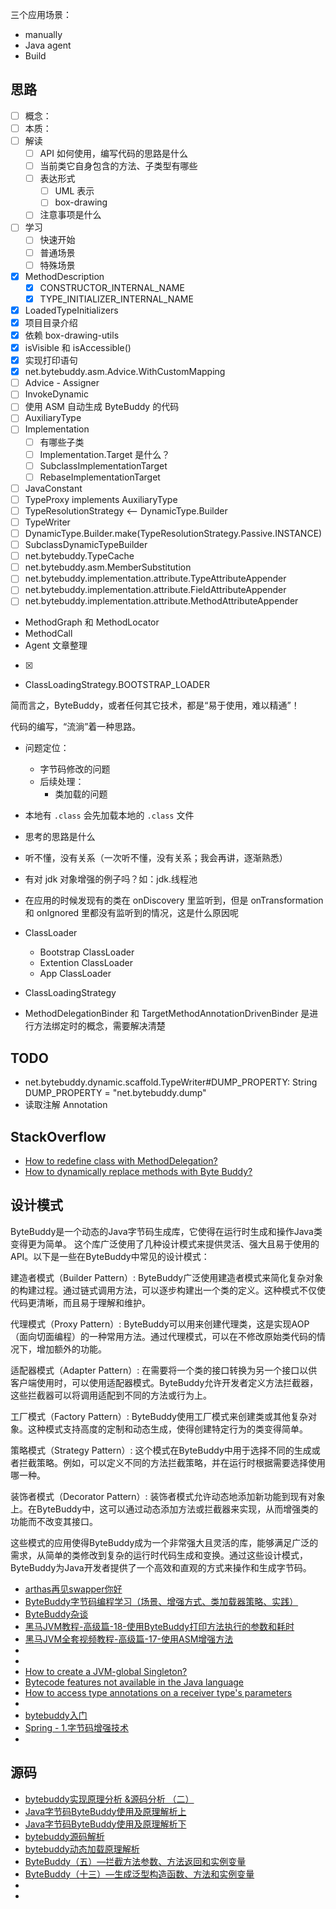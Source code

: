 三个应用场景：

- manually
- Java agent
- Build

## 思路

- [ ] 概念：
- [ ] 本质：
- [ ] 解读
    - [ ] API 如何使用，编写代码的思路是什么
    - [ ] 当前类它自身包含的方法、子类型有哪些
    - [ ] 表达形式
        - [ ] UML 表示
        - [ ] box-drawing
    - [ ] 注意事项是什么
- [ ] 学习
  - [ ] 快速开始
  - [ ] 普通场景
  - [ ] 特殊场景

- [x] MethodDescription
    - [x] CONSTRUCTOR_INTERNAL_NAME
    - [x] TYPE_INITIALIZER_INTERNAL_NAME
- [x] LoadedTypeInitializers
- [x] 项目目录介绍
- [x] 依赖 box-drawing-utils
- [x] isVisible 和 isAccessible()
- [x] 实现打印语句
- [x] net.bytebuddy.asm.Advice.WithCustomMapping
- [ ] Advice - Assigner
- [ ] InvokeDynamic
- [ ] 使用 ASM 自动生成 ByteBuddy 的代码
- [ ] AuxiliaryType
- [ ] Implementation
    - [ ] 有哪些子类
    - [ ] Implementation.Target 是什么？
    - [ ] SubclassImplementationTarget
    - [ ] RebaseImplementationTarget
- [ ] JavaConstant
- [ ] TypeProxy implements AuxiliaryType
- [ ] TypeResolutionStrategy <-- DynamicType.Builder
- [ ] TypeWriter
- [ ] DynamicType.Builder.make(TypeResolutionStrategy.Passive.INSTANCE)
- [ ] SubclassDynamicTypeBuilder
- [ ] net.bytebuddy.TypeCache
- [ ] net.bytebuddy.asm.MemberSubstitution
- [ ] net.bytebuddy.implementation.attribute.TypeAttributeAppender
- [ ] net.bytebuddy.implementation.attribute.FieldAttributeAppender
- [ ] net.bytebuddy.implementation.attribute.MethodAttributeAppender
- MethodGraph 和 MethodLocator
- MethodCall
- Agent 文章整理
- [x] 
- ClassLoadingStrategy.BOOTSTRAP_LOADER

简而言之，ByteBuddy，或者任何其它技术，都是“易于使用，难以精通”！

代码的编写，“流淌”着一种思路。

- 问题定位：
    - 字节码修改的问题
    - 后续处理：
        - 类加载的问题
- 本地有 `.class` 会先加载本地的 `.class` 文件
- 思考的思路是什么
- 听不懂，没有关系（一次听不懂，没有关系；我会再讲，逐渐熟悉）
- 有对 jdk 对象增强的例子吗？如：jdk.线程池
- 在应用的时候发现有的类在 onDiscovery 里监听到，但是 onTransformation 和 onIgnored 里都没有监听到的情况，这是什么原因呢
- ClassLoader
    - Bootstrap ClassLoader
    - Extention ClassLoader
    - App ClassLoader
- ClassLoadingStrategy

- MethodDelegationBinder 和 TargetMethodAnnotationDrivenBinder 是进行方法绑定时的概念，需要解决清楚



## TODO

- net.bytebuddy.dynamic.scaffold.TypeWriter#DUMP_PROPERTY: String DUMP_PROPERTY = "net.bytebuddy.dump"
- 读取注解 Annotation

## StackOverflow

- [How to redefine class with MethodDelegation?](https://github.com/raphw/byte-buddy/issues/104)
- [How to dynamically replace methods with Byte Buddy?](https://stackoverflow.com/questions/77778682/how-to-dynamically-replace-methods-with-byte-buddy)

## 设计模式

ByteBuddy是一个动态的Java字节码生成库，它使得在运行时生成和操作Java类变得更为简单。
这个库广泛使用了几种设计模式来提供灵活、强大且易于使用的API。以下是一些在ByteBuddy中常见的设计模式：

建造者模式（Builder Pattern）:
ByteBuddy广泛使用建造者模式来简化复杂对象的构建过程。通过链式调用方法，可以逐步构建出一个类的定义。这种模式不仅使代码更清晰，而且易于理解和维护。

代理模式（Proxy Pattern）:
ByteBuddy可以用来创建代理类，这是实现AOP（面向切面编程）的一种常用方法。通过代理模式，可以在不修改原始类代码的情况下，增加额外的功能。

适配器模式（Adapter Pattern）:
在需要将一个类的接口转换为另一个接口以供客户端使用时，可以使用适配器模式。ByteBuddy允许开发者定义方法拦截器，这些拦截器可以将调用适配到不同的方法或行为上。

工厂模式（Factory Pattern）:
ByteBuddy使用工厂模式来创建类或其他复杂对象。这种模式支持高度的定制和动态生成，使得创建特定行为的类变得简单。

策略模式（Strategy Pattern）:
这个模式在ByteBuddy中用于选择不同的生成或者拦截策略。例如，可以定义不同的方法拦截策略，并在运行时根据需要选择使用哪一种。

装饰者模式（Decorator Pattern）:
装饰者模式允许动态地添加新功能到现有对象上。在ByteBuddy中，这可以通过动态添加方法或拦截器来实现，从而增强类的功能而不改变其接口。

这些模式的应用使得ByteBuddy成为一个非常强大且灵活的库，能够满足广泛的需求，从简单的类修改到复杂的运行时代码生成和变换。通过这些设计模式，ByteBuddy为Java开发者提供了一个高效和直观的方式来操作和生成字节码。

- [arthas再见swapper你好](https://www.xiaogenban1993.com/blog/24.07/arthas%E5%86%8D%E8%A7%81swapper%E4%BD%A0%E5%A5%BD)
- [ByteBuddy字节码编程学习（场景、增强方式、类加载器策略、实践）](https://blog.51cto.com/panyujie/8649112)
- [ByteBuddy杂谈](https://www.bilibili.com/video/BV13m42137Ct/)
- [黑马JVM教程-高级篇-18-使用ByteBuddy打印方法执行的参数和耗时](https://haokan.baidu.com/v?pd=wisenatural&vid=4211276753009388296)
- [黑马JVM全套视频教程-高级篇-17-使用ASM增强方法](https://haokan.baidu.com/v?vid=735819025384870533&collection_id=)
- []()
- []()
- [How to create a JVM-global Singleton?](https://stackoverflow.com/questions/23445434/how-to-create-a-jvm-global-singleton/25273429#25273429)
- [Bytecode features not available in the Java language](https://stackoverflow.com/questions/6827363/bytecode-features-not-available-in-the-java-language/23218472#23218472)
- [How to access type annotations on a receiver type's parameters](https://stackoverflow.com/questions/34560790/how-to-access-type-annotations-on-a-receiver-types-parameters/34747633#34747633)
- []()
- [bytebuddy入门](https://blog.csdn.net/qq_39203337/article/details/139146850)
- [Spring - 1.字节码增强技术](https://blog.csdn.net/yueerba126/article/details/131962751)
- []()

## 源码

- [bytebuddy实现原理分析 &源码分析 （二）](https://blog.csdn.net/wanxiaoderen/article/details/107314149)
- [Java字节码ByteBuddy使用及原理解析上](https://www.jb51.net/program/284790hhz.htm)
- [Java字节码ByteBuddy使用及原理解析下](https://www.jb51.net/program/284792rez.htm)
- [bytebuddy源码解析](https://blog.csdn.net/wanxiaoderen/article/details/106594057)
- [bytebuddy动态加载原理解析](https://www.jianshu.com/p/f55bfa7d472c)
- [ByteBuddy（五）—拦截方法参数、方法返回和实例变量](https://www.jianshu.com/p/3c1dbff6ce54)
- [ByteBuddy（十三）—生成泛型构造函数、方法和实例变量](https://www.jianshu.com/p/89050a744178)
- []()
- []()
